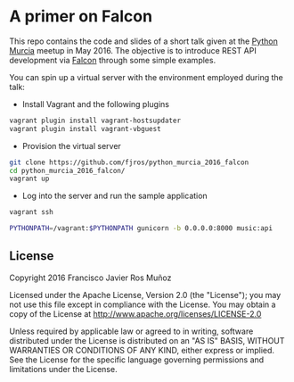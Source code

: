 A primer on Falcon
==================

This repo contains the code and slides of a short talk given at the
[Python Murcia](http://www.meetup.com/es-ES/Meetup-de-Python-en-Murcia/) meetup in May 2016. The
objective is to introduce REST API development via [Falcon](http://falconframework.org) through
some simple examples.

You can spin up a virtual server with the environment employed during the talk:

* Install Vagrant and the following plugins

```bash
vagrant plugin install vagrant-hostsupdater
vagrant plugin install vagrant-vbguest
```

* Provision the virtual server

```bash
git clone https://github.com/fjros/python_murcia_2016_falcon
cd python_murcia_2016_falcon/
vagrant up
```

* Log into the server and run the sample application

```bash
vagrant ssh
```

```bash
PYTHONPATH=/vagrant:$PYTHONPATH gunicorn -b 0.0.0.0:8000 music:api
```

License
-------

Copyright 2016 Francisco Javier Ros Muñoz

Licensed under the Apache License, Version 2.0 (the "License");
you may not use this file except in compliance with the License.
You may obtain a copy of the License at http://www.apache.org/licenses/LICENSE-2.0

Unless required by applicable law or agreed to in writing, software
distributed under the License is distributed on an "AS IS" BASIS,
WITHOUT WARRANTIES OR CONDITIONS OF ANY KIND, either express or implied.
See the License for the specific language governing permissions and
limitations under the License.
